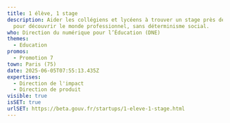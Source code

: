 ```yaml
---
title: 1 élève, 1 stage
description: Aider les collégiens et lycéens à trouver un stage près de chez eux
  pour découvrir le monde professionnel, sans déterminisme social.
who: Direction du numérique pour l’Éducation (DNE)
themes:
  - Education
promos:
  - Promotion 7
town: Paris (75)
date: 2025-06-05T07:55:13.435Z
expertises:
  - Direction de l'impact
  - Direction de produit
visible: true
isSET: true
urlSET: https://beta.gouv.fr/startups/1-eleve-1-stage.html
---
```

